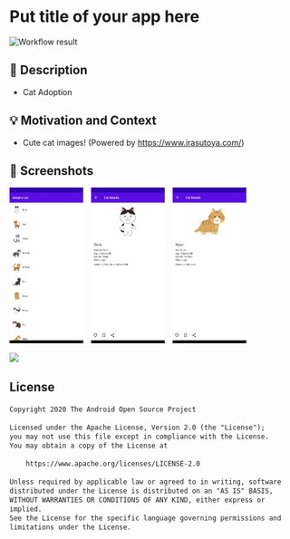 # Put title of your app here

<!--- Replace <OWNER> with your Github Username and <REPOSITORY> with the name of your repository. -->
<!--- You can find both of these in the url bar when you open your repository in github. -->
![Workflow result](https://github.com/adakoda/cat-adoption/workflows/Check/badge.svg)


## :scroll: Description
<!--- Describe your app in one or two sentences -->
- Cat Adoption


## :bulb: Motivation and Context
<!--- Optionally point readers to interesting parts of your submission. -->
<!--- What are you especially proud of? -->
- Cute cat images! (Powered by https://www.irasutoya.com/)

## :camera_flash: Screenshots
<!-- You can add more screenshots here if you like -->
<img src="/results/screenshot_1.png" width="130">&emsp;<img src="/results/screenshot_2.png" width="130">&emsp;<img src="/results/screenshot_3.png" width="130">

<img src="/results/video.gif" width="640">

## License
```
Copyright 2020 The Android Open Source Project

Licensed under the Apache License, Version 2.0 (the "License");
you may not use this file except in compliance with the License.
You may obtain a copy of the License at

    https://www.apache.org/licenses/LICENSE-2.0

Unless required by applicable law or agreed to in writing, software
distributed under the License is distributed on an "AS IS" BASIS,
WITHOUT WARRANTIES OR CONDITIONS OF ANY KIND, either express or implied.
See the License for the specific language governing permissions and
limitations under the License.
```